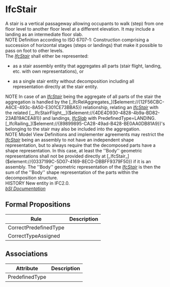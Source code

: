 IfcStair
========
A stair is a vertical passageway allowing occupants to walk (step) from one
floor level to another floor level at a different elevation. It may include a
landing as an intermediate floor slab.  
NOTE Definition according to ISO 6707-1: Construction comprising a succession
of horizontal stages (steps or landings) that make it possible to pass on foot
to other levels.  
The [_IfcStair_]($element://{0337199C-5D07-4169-8EC0-DBBFF9379F50}) shall
either be represented:  

  

  * as a stair assembly entity that aggregates all parts (stair flight, landing, etc. with own representations), or
  

  * as a single stair entity without decomposition including all representation directly at the stair entity.
  

  
NOTE In case of an
[_IfcStair_]($element://{0337199C-5D07-4169-8EC0-DBBFF9379F50}) being the
aggregate of all parts of the stair the aggregation is handled by the
[_IfcRelAggregates_]($element://{12F56CBC-A6CE-493c-8A50-E301CE73BBA5})
relationship, relating an
[_IfcStair_]($element://{0337199C-5D07-4169-8EC0-DBBFF9379F50}) with the
related
[__IfcStairFlight__]($element://{4DE4D930-4828-4b9a-BD82-23AB19ACEA81}) and
landings, [_IfcSlab_]($diagram://{1182D5EE-2F52-4bc3-BE1D-334563D6DA07}) with
PredefinedType=LANDING.
[_IfcRailing_]($element://{89899895-CA28-49ad-B428-BE0AA0DB81A9})'s belonging
to the stair may also be included into the aggregation.  
NOTE Model View Definitions and implementer agreements may restrict the
[_IfcStair_]($element://{0337199C-5D07-4169-8EC0-DBBFF9379F50}) being an
assembly to not have an independent shape representation, but to always
require that the decomposed parts have a shape representation. In this case,
at least the ''Body'' geometric representations shall not be provided directly
at [_IfcStair_]($element://{0337199C-5D07-4169-8EC0-DBBFF9379F50}) if it is an
assembly. The ''Body'' geometric representation of the
[_IfcStair_]($element://{0337199C-5D07-4169-8EC0-DBBFF9379F50}) is then the
sum of the ''Body'' shape representation of the parts within the decomposition
structure.  
HISTORY New entity in IFC2.0.  
[ _bSI
Documentation_](https://standards.buildingsmart.org/IFC/DEV/IFC4_2/FINAL/HTML/schema/ifcsharedbldgelements/lexical/ifcstair.htm)


Formal Propositions
-------------------
| Rule                  | Description   |
|-----------------------|---------------|
| CorrectPredefinedType |               |
| CorrectTypeAssigned   |               |

Associations
------------
| Attribute      | Description   |
|----------------|---------------|
| PredefinedType |               |

